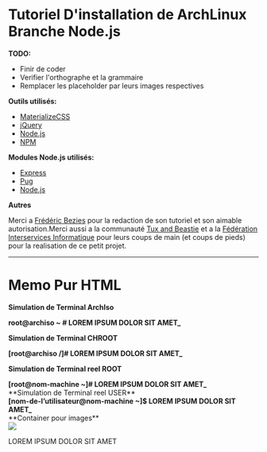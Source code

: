 # Tutoriel D'installation de ArchLinux Branche Node.js

**TODO:**

- Finir de coder
- Verifier l'orthographe et la grammaire
- Remplacer les placeholder par leurs images respectives

**Outils utilisés:**

- [MaterializeCSS](https://materializecss.com/)
- [jQuery](https://jquery.com/)
- [Node.js](https://nodejs.org/en/)
- [NPM](https://www.npmjs.com/)

**Modules Node.js utilisés:**

- [Express](https://www.npmjs.com/package/express)
- [Pug](https://www.npmjs.com/package/pug)
- [Node.js](https://nodejs.org/en/)

**Autres**

Merci a [Frédéric Bezies](http://frederic.bezies.free.fr/blog/) pour la redaction de son tutoriel et son aimable autorisation.Merci aussi a la communauté [Tux and Beastie](https://discord.gg/sXEH7cB) et a la [Fédération Interservices Informatique](https://discord.gg/SptGDpM) pour leurs coups de main (et coups de pieds) pour la realisation de ce petit projet.

---

# Memo Pur HTML

**Simulation de Terminal ArchIso**

<div class="row">
    <div class="col s12 m6">
      <div class="card-panel black lighten-2 grey-text termfont"><b class="noselect"><span class="red-text">root</span>@archiso ~ <span class="white-text">#</span> LOREM IPSUM DOLOR SIT AMET<span class="blinking">_</span></b></div>
  </div>
  </div>


**Simulation de Terminal CHROOT**

<div class="row">
  <div class="col s12 m6">
    <div class="card-panel black lighten-2 grey-text termfont"><b class="noselect">[root@archiso /]# LOREM IPSUM DOLOR SIT AMET<span class="blinking">_</span></b></div>
</div>
</div>


**Simulation de Terminal reel ROOT**

  <div class="row">
    <div class="col s12 m6">
      <div class="card-panel black lighten-2 grey-text termfont"><b class="noselect">[root@nom-machine ~]# LOREM IPSUM DOLOR SIT AMET<span class="blinking">_</span></b></div>
  </div>
  </div>
**Simulation de Terminal reel USER**

<div class="row">
  <div class="col s12 m6">
    <div class="card-panel black lighten-2 grey-text termfont"><b class="noselect"><span class="green-text">[nom-de-l’utilisateur@nom-machine</span><span class="white-text"> ~</span><span class="green-text">]$</span> LOREM IPSUM DOLOR SIT AMET<span class="blinking">_</span></b></div>
</div>
</div>
**Container pour images**

  <div class="container">
    <div class="row">
      <div class="col s12 m8">
        <div class="card-panel grey lighten-2 black-text center-align"><img class="materialboxed responsive-img" src="img/placeholder.png">
          <p>LOREM IPSUM DOLOR SIT AMET</p>
      </div>
    </div>
  </div>
</div>